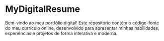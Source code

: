 # MyDigitalResume
Bem-vindo ao meu portfólio digital! Este repositório contém o código-fonte do meu currículo online, desenvolvido para apresentar minhas habilidades, experiências e projetos de forma interativa e moderna.
